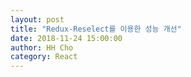 ```yaml
---
layout: post
title: "Redux-Reselect를 이용한 성능 개선"
date: 2018-11-24 15:00:00
author: HH Cho
category: React
---
```

 
